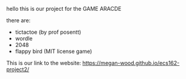 hello this is our project for the GAME ARACDE

there are:
- tictactoe (by prof posentt)
- wordle
- 2048
- flappy bird (MIT license game)

This is our link to the website:
https://megan-wood.github.io/ecs162-project2/
